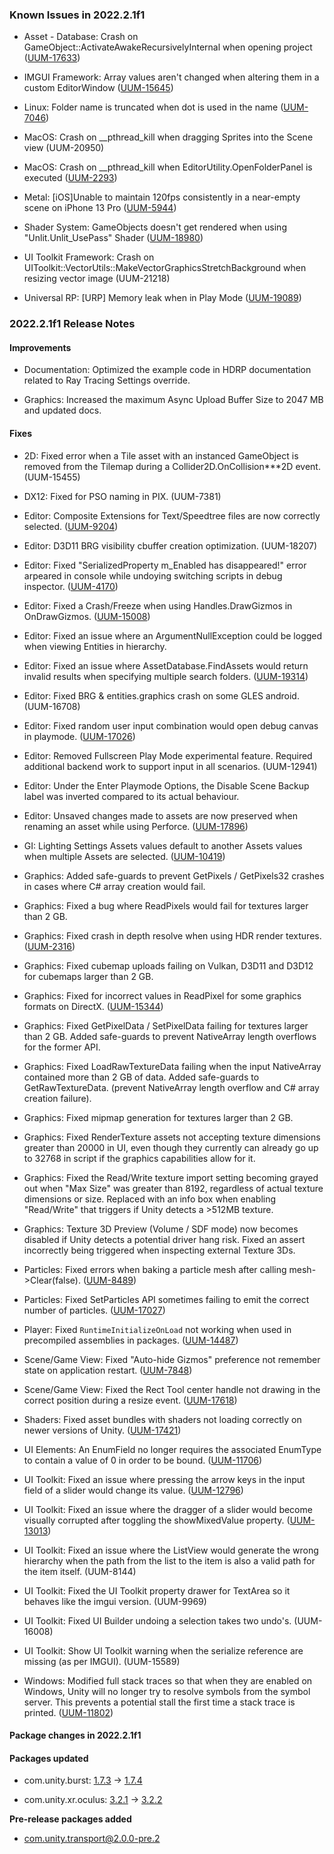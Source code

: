 ### Known Issues in 2022.2.1f1

- Asset - Database: Crash on GameObject::ActivateAwakeRecursivelyInternal when opening project
    ([UUM-17633](https://issuetracker.unity3d.com/issues/crash-on-gameobject-activateawakerecursivelyinternal-when-opening-project))

- IMGUI Framework: Array values aren't changed when altering them in a custom EditorWindow
    ([UUM-15645](https://issuetracker.unity3d.com/issues/array-values-arent-changed-when-altering-them-in-a-custom-editorwindow))

- Linux: Folder name is truncated when dot is used in the name
    ([UUM-7046](https://issuetracker.unity3d.com/issues/folder-name-is-truncated-when-dot-is-used-in-the-name))

- MacOS: Crash on __pthread_kill when dragging Sprites into the Scene view
    (UUM-20950)

- MacOS: Crash on __pthread_kill when EditorUtility.OpenFolderPanel is executed
    ([UUM-2293](https://issuetracker.unity3d.com/issues/crash-on-pthread-kill-when-editorutility-dot-openfolderpanel-is-executed))

- Metal: [iOS]Unable to maintain 120fps consistently in a near-empty scene on iPhone 13 Pro
    ([UUM-5944](https://issuetracker.unity3d.com/issues/ios-target-fps-is-ignored-on-iphone-13-pro))

- Shader System: GameObjects doesn't get rendered when using "Unlit.Unlit_UsePass" Shader
    ([UUM-18980](https://issuetracker.unity3d.com/issues/sphere-gameobject-doesnt-get-rendered-when-using-unlit-dot-unlit-usepass-shader))

- UI Toolkit Framework: Crash on UIToolkit::VectorUtils::MakeVectorGraphicsStretchBackground when resizing vector image 
    (UUM-21218)

- Universal RP: [URP] Memory leak when in Play Mode
    ([UUM-19089](https://issuetracker.unity3d.com/issues/urp-memory-leak-when-in-play-mode))



### 2022.2.1f1 Release Notes

#### Improvements

- Documentation: Optimized the example code in HDRP documentation related to Ray Tracing Settings override.

- Graphics: Increased the maximum Async Upload Buffer Size to 2047 MB and updated docs.



#### Fixes

- 2D: Fixed error when a Tile asset with an instanced GameObject is removed from the Tilemap during a Collider2D.OnCollision***2D event.
    (UUM-15455)

- DX12: Fixed for PSO naming in PIX.
    (UUM-7381)

- Editor: Composite Extensions for Text/Speedtree files are now correctly selected.
    ([UUM-9204](https://issuetracker.unity3d.com/issues/scriptedimporters-are-selected-by-default-when-using-multiple-in-the-extension))

- Editor: D3D11 BRG visibility cbuffer creation optimization.
    (UUM-18207)

- Editor: Fixed "SerializedProperty m_Enabled has disappeared\!" error arpeared in console while undoying switching scripts in debug inspector.
    ([UUM-4170](https://issuetracker.unity3d.com/issues/serializedproperty-m-enabled-has-disappeared-error-arpeared-in-console-while-undoying-switching-scripts-in-debug-inspector))

- Editor: Fixed a Crash/Freeze when using Handles.DrawGizmos in OnDrawGizmos.
    ([UUM-15008](https://issuetracker.unity3d.com/issues/crash-slash-freeze-when-using-handles-dot-drawgizmos-in-ondrawgizmos))

- Editor: Fixed an issue where an ArgumentNullException could be logged when viewing Entities in hierarchy.

- Editor: Fixed an issue where AssetDatabase.FindAssets would return invalid results when specifying multiple search folders.
    ([UUM-19314](https://issuetracker.unity3d.com/issues/probuilder-srp-wrong-material-assigned-to-probuilder-shape-upon-creation))

- Editor: Fixed BRG &amp; entities.graphics crash on some GLES android.
    (UUM-16708)

- Editor: Fixed random user input combination would open debug canvas in playmode.
    ([UUM-17026](https://issuetracker.unity3d.com/issues/linux-debug-canvas-gameobject-gets-added-to-the-scene-when-shift-plus-w-is-pressed-while-in-play-mode))

- Editor: Removed Fullscreen Play Mode experimental feature. Required additional backend work to support input in all scenarios.
    (UUM-12941)

- Editor: Under the Enter Playmode Options, the Disable Scene Backup label was inverted compared to its actual behaviour.

- Editor: Unsaved changes made to assets are now preserved when renaming an asset while using Perforce.
    ([UUM-17896](https://issuetracker.unity3d.com/issues/changes-made-to-assets-are-not-saved-when-renaming-the-asset-while-using-perforce-2))

- GI: Lighting Settings Assets values default to another Assets values when multiple Assets are selected.
    ([UUM-10419](https://issuetracker.unity3d.com/issues/lighting-settings-assets-values-default-to-another-assets-values-when-multiple-assets-are-selected))

- Graphics: Added safe-guards to prevent GetPixels / GetPixels32 crashes in cases where C\# array creation would fail.

- Graphics: Fixed a bug where ReadPixels would fail for textures larger than 2 GB.

- Graphics: Fixed crash in depth resolve when using HDR render textures.
    ([UUM-2316](https://issuetracker.unity3d.com/issues/crash-on-gfxdeviced3d11base-resolvedepthintotexture-when-using-hdr-enabled-rendertextures))

- Graphics: Fixed cubemap uploads failing on Vulkan, D3D11 and D3D12 for cubemaps larger than 2 GB.

- Graphics: Fixed for incorrect values in ReadPixel for some graphics formats on DirectX.
    ([UUM-15344](https://issuetracker.unity3d.com/issues/incorrect-values-in-readpixel-for-some-16bit-graphicsformat-when-on-windows))

- Graphics: Fixed GetPixelData / SetPixelData failing for textures larger than 2 GB. Added safe-guards to prevent NativeArray length overflows for the former API.

- Graphics: Fixed LoadRawTextureData failing when the input NativeArray contained more than 2 GB of data. Added safe-guards to GetRawTextureData. \(prevent NativeArray length overflow and C\# array creation failure\).

- Graphics: Fixed mipmap generation for textures larger than 2 GB.

- Graphics: Fixed RenderTexture assets not accepting texture dimensions greater than 20000 in UI, even though they currently can already go up to 32768 in script if the graphics capabilities allow for it.

- Graphics: Fixed the Read/Write texture import setting becoming grayed out when "Max Size" was greater than 8192, regardless of actual texture dimensions or size. Replaced with an info box when enabling "Read/Write" that triggers if Unity detects a &gt;512MB texture.

- Graphics: Texture 3D Preview \(Volume / SDF mode\) now becomes disabled if Unity detects a potential driver hang risk. Fixed an assert incorrectly being triggered when inspecting external Texture 3Ds.

- Particles: Fixed errors when baking a particle mesh after calling mesh-&gt;Clear\(false\).
    ([UUM-8489](https://issuetracker.unity3d.com/issues/particlesystemrenderer-bakemesh-method-throws-out-of-bounds-arguments-error-when-invoked))

- Particles: Fixed SetParticles API sometimes failing to emit the correct number of particles.
    ([UUM-17027](https://issuetracker.unity3d.com/issues/particlesystem-does-not-add-all-particles-when-a-large-number-of-particle-systems-exist-in-a-scene))

- Player: Fixed `RuntimeInitializeOnLoad` not working when used in precompiled assemblies in packages.
    ([UUM-14487](https://issuetracker.unity3d.com/issues/initializeonload-is-not-called-in-build-when-relocating-and-reinstalling-a-package))

- Scene/Game View: Fixed "Auto-hide Gizmos" preference not remember state on application restart.
    ([UUM-7848](https://issuetracker.unity3d.com/issues/auto-hide-gizmos-preference-is-not-saved-when-reopening-the-project))

- Scene/Game View: Fixed the Rect Tool center handle not drawing in the correct position during a resize event.
    ([UUM-17618](https://issuetracker.unity3d.com/issues/gameobject-center-indicator-is-offset-whilst-resizing-gameobject-to-the-point-where-center-indicator-is-no-longer-visible))

- Shaders: Fixed asset bundles with shaders not loading correctly on newer versions of Unity.
    ([UUM-17421](https://issuetracker.unity3d.com/issues/assertion-failed-on-expression-m-bufferstobind-shadertype-bind-dot-buffer-equals-equals-null-is-thrown-when-entering-the-play-mode))

- UI Elements: An EnumField no longer requires the associated EnumType to contain a value of 0 in order to be bound.
    ([UUM-11706](https://issuetracker.unity3d.com/issues/enumfield-throws-nullreferenceexception-error-when-the-enum-doesnt-have-the-default-value-of-0))

- UI Toolkit: Fixed an issue where pressing the arrow keys in the input field of a slider would change its value.
    ([UUM-12796](https://issuetracker.unity3d.com/issues/arrow-keys-change-slider-value-instead-of-caret-position-when-the-range-attribute-is-used))

- UI Toolkit: Fixed an issue where the dragger of a slider would become visually corrupted after toggling the showMixedValue property.
    ([UUM-13013](https://issuetracker.unity3d.com/issues/slider-handle-position-is-offset-when-sliders-showmixedvalue-value-is-changed))

- UI Toolkit: Fixed an issue where the ListView would generate the wrong hierarchy when the path from the list to the item is also a valid path for the item itself.
    (UUM-8144)

- UI Toolkit: Fixed the UI Toolkit property drawer for TextArea so it behaves like the imgui version.
    (UUM-9969)

- UI Toolkit: Fixed UI Builder undoing a selection takes two undo's.
    (UUM-16008)

- UI Toolkit: Show UI Toolkit warning when the serialize reference are missing \(as per IMGUI\).
    (UUM-15589)

- Windows: Modified full stack traces so that when they are enabled on Windows, Unity will no longer try to resolve symbols from the symbol server. This prevents a potential stall the first time a stack trace is printed.
    ([UUM-11802](https://issuetracker.unity3d.com/issues/stackwalker-is-misconfigured-to-downloads-symbols-from-symbol-servers))




#### Package changes in 2022.2.1f1

#### Packages updated

- com.unity.burst: [1.7.3](https://docs.unity3d.com/Packages/com.unity.burst@1.7//changelog/CHANGELOG.html) &#x2192; [1.7.4](https://docs.unity3d.com/Packages/com.unity.burst@1.7//changelog/CHANGELOG.html)

- com.unity.xr.oculus: [3.2.1](https://docs.unity3d.com/Packages/com.unity.xr.oculus@3.2//changelog/CHANGELOG.html) &#x2192; [3.2.2](https://docs.unity3d.com/Packages/com.unity.xr.oculus@3.2//changelog/CHANGELOG.html)

**Pre-release packages added**

- [com.unity.transport@2.0.0-pre.2](https://docs.unity3d.com/Packages/com.unity.transport@2.0//changelog/CHANGELOG.html)